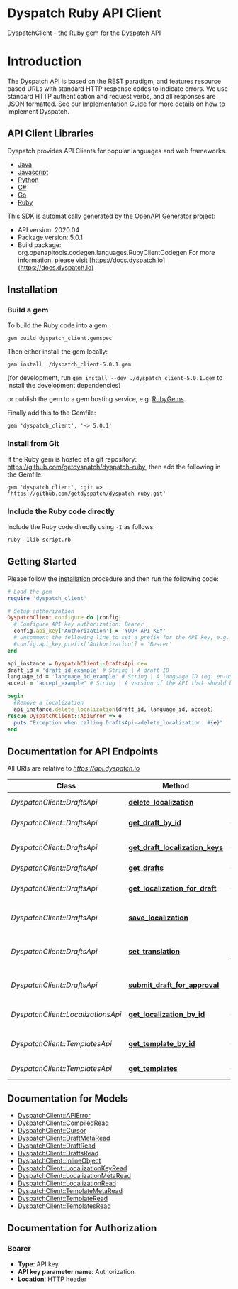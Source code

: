 # Dyspatch Ruby API Client

DyspatchClient - the Ruby gem for the Dyspatch API

# Introduction

The Dyspatch API is based on the REST paradigm, and features resource based URLs with standard HTTP response
codes to indicate errors. We use standard HTTP authentication and request verbs, and all responses are JSON formatted.
See our [Implementation Guide](https://docs.dyspatch.io/development/implementing_dyspatch/) for more details on
how to implement Dyspatch.

## API Client Libraries
Dyspatch provides API Clients for popular languages and web frameworks.

- [Java](https://github.com/getdyspatch/dyspatch-java)
- [Javascript](https://github.com/getdyspatch/dyspatch-javascript)
- [Python](https://github.com/getdyspatch/dyspatch-python)
- [C#](https://github.com/getdyspatch/dyspatch-dotnet)
- [Go](https://github.com/getdyspatch/dyspatch-golang)
- [Ruby](https://github.com/getdyspatch/dyspatch-ruby)


This SDK is automatically generated by the [OpenAPI Generator](https://openapi-generator.tech) project:

- API version: 2020.04
- Package version: 5.0.1
- Build package: org.openapitools.codegen.languages.RubyClientCodegen
For more information, please visit [https://docs.dyspatch.io](https://docs.dyspatch.io)

## Installation

### Build a gem

To build the Ruby code into a gem:

```shell
gem build dyspatch_client.gemspec
```

Then either install the gem locally:

```shell
gem install ./dyspatch_client-5.0.1.gem
```

(for development, run `gem install --dev ./dyspatch_client-5.0.1.gem` to install the development dependencies)

or publish the gem to a gem hosting service, e.g. [RubyGems](https://rubygems.org/).

Finally add this to the Gemfile:

    gem 'dyspatch_client', '~> 5.0.1'

### Install from Git

If the Ruby gem is hosted at a git repository: https://github.com/getdyspatch/dyspatch-ruby, then add the following in the Gemfile:

    gem 'dyspatch_client', :git => 'https://github.com/getdyspatch/dyspatch-ruby.git'

### Include the Ruby code directly

Include the Ruby code directly using `-I` as follows:

```shell
ruby -Ilib script.rb
```

## Getting Started

Please follow the [installation](#installation) procedure and then run the following code:

```ruby
# Load the gem
require 'dyspatch_client'

# Setup authorization
DyspatchClient.configure do |config|
  # Configure API key authorization: Bearer
  config.api_key['Authorization'] = 'YOUR API KEY'
  # Uncomment the following line to set a prefix for the API key, e.g. 'Bearer' (defaults to nil)
  #config.api_key_prefix['Authorization'] = 'Bearer'
end

api_instance = DyspatchClient::DraftsApi.new
draft_id = 'draft_id_example' # String | A draft ID
language_id = 'language_id_example' # String | A language ID (eg: en-US)
accept = 'accept_example' # String | A version of the API that should be used for the request. For example, to use version \"2020.04\", set the value to \"application/vnd.dyspatch.2020.04+json\"

begin
  #Remove a localization
  api_instance.delete_localization(draft_id, language_id, accept)
rescue DyspatchClient::ApiError => e
  puts "Exception when calling DraftsApi->delete_localization: #{e}"
end

```

## Documentation for API Endpoints

All URIs are relative to *https://api.dyspatch.io*

Class | Method | HTTP request | Description
------------ | ------------- | ------------- | -------------
*DyspatchClient::DraftsApi* | [**delete_localization**](docs/DraftsApi.md#delete_localization) | **DELETE** /drafts/{draftId}/localizations/{languageId} | Remove a localization
*DyspatchClient::DraftsApi* | [**get_draft_by_id**](docs/DraftsApi.md#get_draft_by_id) | **GET** /drafts/{draftId} | Get Draft by ID
*DyspatchClient::DraftsApi* | [**get_draft_localization_keys**](docs/DraftsApi.md#get_draft_localization_keys) | **GET** /drafts/{draftId}/localizationKeys | Get localization keys
*DyspatchClient::DraftsApi* | [**get_drafts**](docs/DraftsApi.md#get_drafts) | **GET** /drafts | List Drafts
*DyspatchClient::DraftsApi* | [**get_localization_for_draft**](docs/DraftsApi.md#get_localization_for_draft) | **GET** /drafts/{draftId}/localizations | Get localizations on a draft
*DyspatchClient::DraftsApi* | [**save_localization**](docs/DraftsApi.md#save_localization) | **PUT** /drafts/{draftId}/localizations/{languageId} | Create or update a localization
*DyspatchClient::DraftsApi* | [**set_translation**](docs/DraftsApi.md#set_translation) | **PUT** /drafts/{draftId}/localizations/{languageId}/translations | Set translations for language
*DyspatchClient::DraftsApi* | [**submit_draft_for_approval**](docs/DraftsApi.md#submit_draft_for_approval) | **POST** /drafts/{draftId}/publishRequest | Submit the draft for approval
*DyspatchClient::LocalizationsApi* | [**get_localization_by_id**](docs/LocalizationsApi.md#get_localization_by_id) | **GET** /localizations/{localizationId} | Get Localization Object by ID
*DyspatchClient::TemplatesApi* | [**get_template_by_id**](docs/TemplatesApi.md#get_template_by_id) | **GET** /templates/{templateId} | Get Template by ID
*DyspatchClient::TemplatesApi* | [**get_templates**](docs/TemplatesApi.md#get_templates) | **GET** /templates | List Templates


## Documentation for Models

 - [DyspatchClient::APIError](docs/APIError.md)
 - [DyspatchClient::CompiledRead](docs/CompiledRead.md)
 - [DyspatchClient::Cursor](docs/Cursor.md)
 - [DyspatchClient::DraftMetaRead](docs/DraftMetaRead.md)
 - [DyspatchClient::DraftRead](docs/DraftRead.md)
 - [DyspatchClient::DraftsRead](docs/DraftsRead.md)
 - [DyspatchClient::InlineObject](docs/InlineObject.md)
 - [DyspatchClient::LocalizationKeyRead](docs/LocalizationKeyRead.md)
 - [DyspatchClient::LocalizationMetaRead](docs/LocalizationMetaRead.md)
 - [DyspatchClient::LocalizationRead](docs/LocalizationRead.md)
 - [DyspatchClient::TemplateMetaRead](docs/TemplateMetaRead.md)
 - [DyspatchClient::TemplateRead](docs/TemplateRead.md)
 - [DyspatchClient::TemplatesRead](docs/TemplatesRead.md)


## Documentation for Authorization


### Bearer


- **Type**: API key
- **API key parameter name**: Authorization
- **Location**: HTTP header
